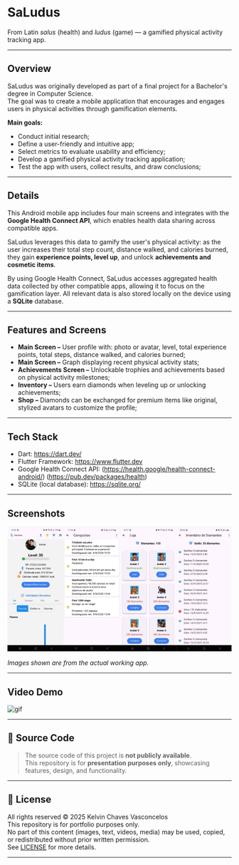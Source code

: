 # SaLudus

From Latin *salus* (health) and *ludus* (game) — a gamified physical activity tracking app.

---

## Overview

SaLudus was originally developed as part of a final project for a Bachelor's degree in Computer Science.  
The goal was to create a mobile application that encourages and engages users in physical activities through gamification elements.

**Main goals:**
- Conduct initial research;
- Define a user-friendly and intuitive app;
- Select metrics to evaluate usability and efficiency;
- Develop a gamified physical activity tracking application;
- Test the app with users, collect results, and draw conclusions;

---

## Details

This Android mobile app includes four main screens and integrates with the **Google Health Connect API**, which enables health data sharing across compatible apps.  

SaLudus leverages this data to gamify the user's physical activity: as the user increases their total step count, distance walked, and calories burned, they gain **experience points, level up**, and unlock **achievements and cosmetic items**.

By using Google Health Connect, SaLudus accesses aggregated health data collected by other compatible apps, allowing it to focus on the gamification layer. All relevant data is also stored locally on the device using a **SQLite** database.

---

## Features and Screens

- **Main Screen –** User profile with: photo or avatar, level, total experience points, total steps, distance walked, and calories burned;
- **Main Screen –** Graph displaying recent physical activity stats;
- **Achievements Screen –** Unlockable trophies and achievements based on physical activity milestones;
- **Inventory –** Users earn diamonds when leveling up or unlocking achievements;
- **Shop –** Diamonds can be exchanged for premium items like original, stylized avatars to customize the profile;

---

## Tech Stack

- Dart: https://dart.dev/  
- Flutter Framework: https://www.flutter.dev  
- Google Health Connect API: (https://health.google/health-connect-android/) (https://pub.dev/packages/health)  
- SQLite (local database): https://sqlite.org/

---

## Screenshots
 ![screenshot1](screenshots/saludus_screens.png)

*Images shown are from the actual working app.*

---

## Video Demo
![gif](gifs/saludus_demo.gif)

---

## 🚫 Source Code

> The source code of this project is **not publicly available**.  
> This repository is for **presentation purposes only**, showcasing features, design, and functionality.

---

## 📝 License

All rights reserved © 2025 Kelvin Chaves Vasconcelos  
This repository is for portfolio purposes only.  
No part of this content (images, text, videos, media) may be used, copied, or redistributed without prior written permission.  
See [LICENSE](./LICENSE) for more details.

---
